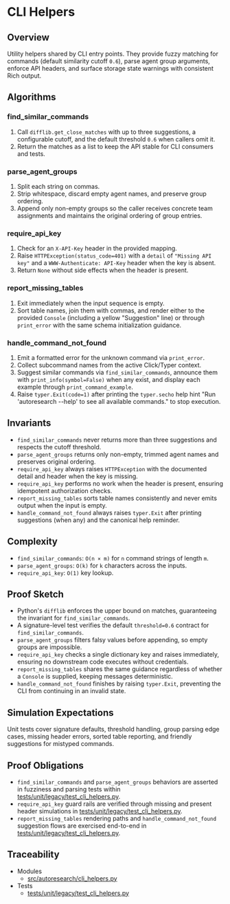 # CLI Helpers

## Overview

Utility helpers shared by CLI entry points. They provide fuzzy matching for
commands (default similarity cutoff ``0.6``), parse agent group arguments,
enforce API headers, and surface storage state warnings with consistent Rich
output.

## Algorithms

### find_similar_commands

1. Call `difflib.get_close_matches` with up to three suggestions, a configurable
   cutoff, and the default threshold ``0.6`` when callers omit it.
2. Return the matches as a list to keep the API stable for CLI consumers and
   tests.

### parse_agent_groups

1. Split each string on commas.
2. Strip whitespace, discard empty agent names, and preserve group ordering.
3. Append only non-empty groups so the caller receives concrete team
   assignments and maintains the original ordering of group entries.

### require_api_key

1. Check for an `X-API-Key` header in the provided mapping.
2. Raise `HTTPException(status_code=401)` with a `detail` of `"Missing API key"`
   and a `WWW-Authenticate: API-Key` header when the key is absent.
3. Return `None` without side effects when the header is present.

### report_missing_tables

1. Exit immediately when the input sequence is empty.
2. Sort table names, join them with commas, and render either to the provided
   `Console` (including a yellow "Suggestion" line) or through `print_error`
   with the same schema initialization guidance.

### handle_command_not_found

1. Emit a formatted error for the unknown command via `print_error`.
2. Collect subcommand names from the active Click/Typer context.
3. Suggest similar commands via `find_similar_commands`, announce them with
   `print_info(symbol=False)` when any exist, and display each example through
   `print_command_example`.
4. Raise `typer.Exit(code=1)` after printing the `typer.secho` help hint
   "Run 'autoresearch --help' to see all available commands." to stop
   execution.

## Invariants

- `find_similar_commands` never returns more than three suggestions and respects
  the cutoff threshold.
- `parse_agent_groups` returns only non-empty, trimmed agent names and preserves
  original ordering.
- `require_api_key` always raises `HTTPException` with the documented detail and
  header when the key is missing.
- `require_api_key` performs no work when the header is present, ensuring
  idempotent authorization checks.
- `report_missing_tables` sorts table names consistently and never emits output
  when the input is empty.
- `handle_command_not_found` always raises `typer.Exit` after printing
  suggestions (when any) and the canonical help reminder.

## Complexity

- `find_similar_commands`: `O(n × m)` for `n` command strings of length `m`.
- `parse_agent_groups`: `O(k)` for `k` characters across the inputs.
- `require_api_key`: `O(1)` key lookup.

## Proof Sketch

- Python's `difflib` enforces the upper bound on matches, guaranteeing the
  invariant for `find_similar_commands`.
- A signature-level test verifies the default `threshold=0.6` contract for
  `find_similar_commands`.
- `parse_agent_groups` filters falsy values before appending, so empty groups
  are impossible.
- `require_api_key` checks a single dictionary key and raises immediately,
  ensuring no downstream code executes without credentials.
- `report_missing_tables` shares the same guidance regardless of whether a
  `Console` is supplied, keeping messages deterministic.
- `handle_command_not_found` finishes by raising `typer.Exit`, preventing the
  CLI from continuing in an invalid state.

## Simulation Expectations

Unit tests cover signature defaults, threshold handling, group parsing edge
cases, missing header errors, sorted table reporting, and friendly suggestions
for mistyped commands.

## Proof Obligations

- `find_similar_commands` and `parse_agent_groups` behaviors are asserted in
  fuzziness and parsing tests within [tests/unit/legacy/test_cli_helpers.py][t1].
- `require_api_key` guard rails are verified through missing and present header
  simulations in [tests/unit/legacy/test_cli_helpers.py][t1].
- `report_missing_tables` rendering paths and `handle_command_not_found`
  suggestion flows are exercised end-to-end in
  [tests/unit/legacy/test_cli_helpers.py][t1].

## Traceability

- Modules
  - [src/autoresearch/cli_helpers.py][m1]
- Tests
  - [tests/unit/legacy/test_cli_helpers.py][t1]

[m1]: ../../src/autoresearch/cli_helpers.py
[t1]: ../../tests/unit/legacy/test_cli_helpers.py
